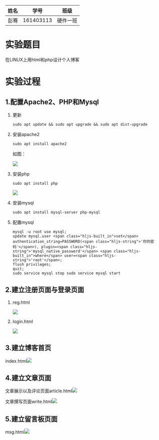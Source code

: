 | 姓名 |   学号    |   班级   |
| :--: | :-------: | :------: |
| 彭骞 | 161403113 | 硬件一班 |

# 实验题目

在LINUX上用html和php设计个人博客



# 实验过程

## 1.配置Apache2、PHP和Mysql 

1. 更新

   ```
   sudo apt update && sudo apt upgrade && sudo apt dist-upgrade
   ```

2. 安装apache2

   ```
   sudo apt install apache2
   ```

   如图：

   ![](/home/pq/Desktop/161403113彭骞/image/apache2.png)

3. 安装php

   ```
   sudo apt install php
   ```

   ![](/home/pq/Desktop/161403113彭骞/image/php.png)

4. 安装mysql

   ```
   sudo apt install mysql-server php-mysql
   ```

5. 配置mysql

   ```
   mysql -u root use mysql;
   update mysql.user <span class="hljs-built_in">set</span> authentication_string=PASSWORD(<span class="hljs-string">'你的密码'</span>), plugin=<span class="hljs-string">'mysql_native_password'</span> <span class="hljs-built_in">where</span> user=<span class="hljs-string">'root'</span>; 
   flush privileges; 
   quit; 
   sudo service mysql stop sudo service mysql start
   ```

   

## 2.建立注册页面与登录页面

1. reg.html

   ![](/home/pq/Desktop/161403113彭骞/image/reg.png)

2. login.html

   ![](/home/pq/Desktop/161403113彭骞/image/login.png)

## 3.建立博客首页

index.html![](/home/pq/Desktop/161403113彭骞/image/index.png)

## 4.建立文章页面

文章展示以及评论页面article.html![](/home/pq/Desktop/161403113彭骞/image/article.png)

文章撰写页面write.html![](/home/pq/Desktop/161403113彭骞/image/write.png)

## 5.建立留言板页面

msg.html![](/home/pq/Desktop/161403113彭骞/image/msg.png)

# 

# 


